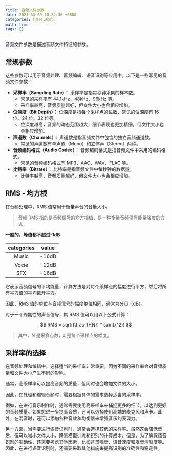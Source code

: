 ```yaml
---
title: 音频文件参数
date: 2023-03-09 10:32:36 +0800
categories: [音频,规范]
math: true
tags: []
---
```


音频文件参数是描述音频文件特征的参数。

## 常规参数

这些参数可以用于音频处理、音频编辑、语音识别等应用中。以下是一些常见的音频文件参数：

- **采样率（Sampling Rate）：** 采样率是指每秒钟采集的样本数。
  - 常见的采样率有 44.1kHz、48kHz、96kHz 等。
  - 采样率越高，音频质量越好，但文件大小也会相应增加。
- **位深度（Bit Depth）：** 位深度是指每个采样点的位数，常见的位深度有 16 位、24 位、32 位等。
  - 位深度越高，音频的动态范围越大，细节表现也更加精细，但文件大小也会相应增加。
- **声道数（Channels）：** 声道数是指音频文件中包含的独立音频通道数。
  - 常见的声道数有单声道（Mono）和立体声（Stereo）两种。
- **音频编码格式（Audio Codec）：** 音频编码格式是指音频文件中采用的编码格式。
  - 常见的音频编码格式有 MP3、AAC、WAV、FLAC 等。
- **比特率（Bitrate）：** 比特率是指音频文件中每秒钟的数据量。
  - 比特率越高，音频质量越好，但文件大小也会相应增加。

## RMS - 均方根

在音频处理中，RMS 值常用于衡量声音的音量大小。

> 音频 RMS 指的是音频信号的均方根值，是一种衡量音频信号能量强度的方式。

**一般的，峰值都不超过-1dB**

| categories | value |
| :--------: | :---: |
|   Music    | -16dB |
|   Vocie    | -12dB |
|    SFX     | -16dB |

它表示音频信号的平均能量，计算方法是对每个采样点的幅度进行平方，然后将所有平方值的平均数开平方。

因此，RMS 值的单位与音频信号的幅度单位相同，通常为分贝（dB）。

对于一个周期性的声音信号，其 RMS 值可以用以下公式计算：

$$ RMS = sqrt((\frac{1}{N}) * sum(x^2)) $$

> 其中，N 是采样点数，x 是每个采样点的幅度。

## 采样率的选择

在音频处理和编辑中，选择适当的采样率非常重要，因为不同的采样率会对音频质量和文件大小产生不同的影响。

通常，高采样率可以提高音频的质量，但同时也会增加文件的大小。

因此，在处理和编辑音频时，需要根据具体的需求选择适当的采样率。

例如，在进行音乐制作时，通常需要使用高采样率来捕捉更多的细节，以达到更好的音频质量。如果想进一步提高音质，还可以选择使用高端的麦克风和声卡。此外，在混音时，还可以添加各种音效和均衡器来增强音乐的表现力。

另一方面，当需要进行语音识别时，通常会选择较低的采样率。虽然这会降低音质，但可以减小文件大小，降低模型训练和识别的计算成本。但是，为了确保语音识别的准确性，还需要考虑其他因素，比如背景噪音、语音速度和发音清晰度等。因此，在进行语音识别时，还需要采取其他措施来提高识别的准确性和稳定性。